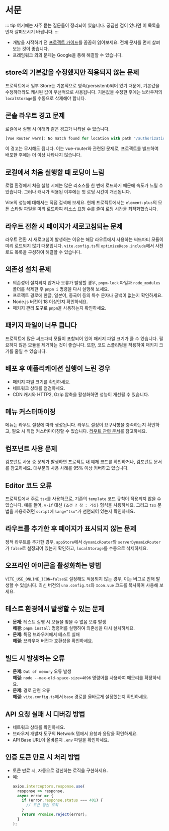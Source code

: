# 서문

::: tip
여기에는 자주 묻는 질문들이 정리되어 있습니다. 궁금한 점이 있다면 이 목록을 먼저 살펴보시기 바랍니다.
:::

- 개발을 시작하기 전 [프로젝트 가이드](https://web2-solution.github.io/web2-vue-framework-doc/guide/introduction.html)를 꼼꼼히 읽어보세요. 전체 문서를 먼저 살펴보는 것이 좋습니다. 
- 프레임워크 외의 문제는 Google을 통해 해결할 수 있습니다.

## store의 기본값을 수정했지만 적용되지 않는 문제

프로젝트에서 일부 Store는 기본적으로 영속(persistent)되어 있기 때문에, 기본값을 수정하더라도 캐시된 값이 우선적으로 사용됩니다. 기본값을 수정한 후에는 브라우저의 `localStorage`를 수동으로 삭제해야 합니다.

## 콘솔 라우트 경고 문제

로컬에서 실행 시 아래와 같은 경고가 나타날 수 있습니다.

```js
[Vue Router warn]: No match found for location with path "/authorization/menu"
```

이 경고는 무시해도 됩니다. 이는 vue-router와 관련된 문제로, 프로젝트를 빌드하여 배포한 후에는 더 이상 나타나지 않습니다.

## 로컬에서 처음 실행할 때 로딩이 느림

로컬 환경에서 처음 실행 시에는 많은 리소스를 한 번에 로드하기 때문에 속도가 느릴 수 있습니다. 그러나 캐시가 적용된 이후에는 첫 로딩 시간이 개선됩니다.

Vite의 성능에 대해서는 직접 검색해 보세요. 현재 프로젝트에서는 `element-plus`의 모든 스타일 파일을 미리 로드하여 리소스 요청 수를 줄여 로딩 시간을 최적화했습니다.

## 라우트 전환 시 페이지가 새로고침되는 문제

라우트 전환 시 새로고침이 발생하는 이유는 해당 라우트에서 사용하는 써드파티 모듈이 미리 로드되지 않기 때문입니다. `vite.config.ts`의 `optimizeDeps.include`에서 사전 로드 목록을 구성하여 해결할 수 있습니다.

## 의존성 설치 문제

- 의존성이 설치되지 않거나 오류가 발생할 경우, `pnpm-lock` 파일과 `node_modules` 폴더를 삭제한 후 `pnpm i` 명령을 다시 실행해 보세요.
- 프로젝트 경로에 한글, 일본어, 중국어 등의 특수 문자나 공백이 없는지 확인하세요.
- Node.js 버전이 18 이상인지 확인하세요.
- 패키지 관리 도구로 `pnpm`을 사용하는지 확인하세요.

## 패키지 파일이 너무 큽니다

프로젝트에 많은 써드파티 모듈이 포함되어 있어 패키지 파일 크기가 클 수 있습니다. 필요하지 않은 모듈을 제거하는 것이 좋습니다. 또한, 코드 스플리팅을 적용하여 패키지 크기를 줄일 수 있습니다.

## 배포 후 애플리케이션 실행이 느린 경우

- 패키지 파일 크기를 확인하세요.
- 네트워크 상태를 점검하세요.
- CDN 캐시와 HTTP2, Gzip 압축을 활성화하면 성능이 개선될 수 있습니다.

## 메뉴 커스터마이징

메뉴는 라우트 설정에 따라 생성됩니다. 라우트 설정이 요구사항을 충족하는지 확인하고, 필요 시 직접 커스터마이징할 수 있습니다. [라우트 관련 문서](https://web2-solution.github.io/web2-vue-framework-doc/guide/router.html)를 참고하세요.

## 컴포넌트 사용 문제

컴포넌트 사용 중 문제가 발생하면 프로젝트 내 예제 코드를 확인하거나, 컴포넌트 문서를 참고하세요. 대부분의 사용 사례를 95% 이상 커버하고 있습니다.

## Editor 코드 오류

프로젝트에서 주로 `tsx`를 사용하므로, 기존의 `template` 코드 규칙이 적용되지 않을 수 있습니다. 예를 들어, `v-if` 대신 `{조건 ? 참 : 거짓}` 형식을 사용하세요. 그리고 `tsx` 문법을 사용하려면 `script`에 `lang="tsx"`가 선언되어 있는지 확인하세요.

## 라우트를 추가한 후 페이지가 표시되지 않는 문제

정적 라우트를 추가한 경우, `appStore`에서 `dynamicRouter`와 `serverDynamicRouter`가 `false`로 설정되어 있는지 확인하고, `localStorage`를 수동으로 삭제하세요.

## 오프라인 아이콘을 활성화하는 방법

`VITE_USE_ONLINE_ICON=false`로 설정해도 적용되지 않는 경우, 이는 버그로 인해 발생할 수 있습니다. 최신 버전의 `uno.config.ts`와 `Icon.vue` 코드를 복사하여 사용해 보세요.

## 테스트 환경에서 발생할 수 있는 문제

- **문제**: 테스트 실행 시 모듈을 찾을 수 없음 오류 발생  
  **해결**: `pnpm install` 명령어를 실행하여 의존성을 다시 설치하세요.
- **문제**: 특정 브라우저에서 테스트 실패  
  **해결**: 브라우저 버전과 호환성을 확인하세요.

## 빌드 시 발생하는 오류

- **문제**: `Out of memory` 오류 발생  
  **해결**: `node --max-old-space-size=4096` 명령어를 사용하여 메모리를 확장하세요.
- **문제**: 경로 관련 오류  
  **해결**: `vite.config.ts`에서 `base` 경로를 올바르게 설정했는지 확인하세요.

## API 요청 실패 시 디버깅 방법

- 네트워크 상태를 확인하세요.
- 브라우저 개발자 도구의 Network 탭에서 요청과 응답을 확인하세요.
- API Base URL이 올바른지 `.env` 파일을 확인하세요.

## 인증 토큰 만료 시 처리 방법

- 토큰 만료 시, 자동으로 갱신하는 로직을 구현하세요.
- 예:
  ```ts
  axios.interceptors.response.use(
    response => response,
    async error => {
      if (error.response.status === 401) {
        // 토큰 갱신 로직
      }
      return Promise.reject(error);
    }
  );
  ```